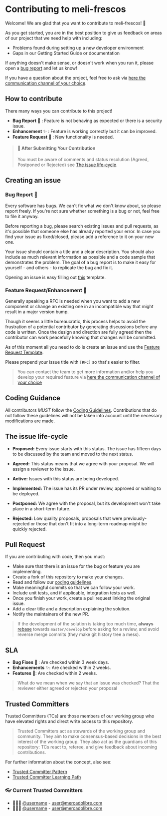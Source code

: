 # Contributing to meli-frescos
Welcome! We are glad that you want to contribute to meli-frescos! :sparkling_heart:

As you get started, you are in the best position to give us feedback on areas of
our project that we need help with including:

* Problems found during setting up a new developer environment
* Gaps in our Getting Started Guide or documentation

If anything doesn't make sense, or doesn't work when you run it, please open a
[bug report](#bug-bug-report) and let us know!

If you have a question about the project, feel free to ask via [here the communication channel of your choice]().


## How to contribute

There many ways you can contribute to this project!

- **Bug Report** :bug: : Feature is not behaving as expected or there is a security issue.
- **Enhancement** :sparkles: : Feature is working correctly but it can be improved.
- **Feature Request** :rocket: : New functionality is needed.  

> #### :eyes: After Submitting Your Contribution
> You must be aware of comments and status resolution (Agreed, Postponed or Rejected) see [The issue life-cycle](#the-issue-life-cycle).

## Creating an issue

### Bug Report :bug:

Every software has bugs. We can't fix what we don't know about, so please report freely. If you're not sure whether something is a bug or not, feel free to file it anyway.

Before reporting a bug, please search existing issues and pull requests, as it's possible that someone else has already reported your error. In case you find your issue as fixed/closed, please add a reference to it on your new one.

Your issue should contain a title and a clear description. You should also include as much relevant information as possible and a code sample that demonstrates the problem. The goal of a bug report is to make it easy for yourself - and others - to replicate the bug and fix it.

Opening an issue is easy filling out [this](https://github.com/melisource/fury_meli-frescos/issues/new?labels=bug&template=bug-template.md&title=%5BBUG%5D+%3Ctitle%3E) template.

### Feature Request/Enhancement :rocket:

Generally speaking a RFC is needed when you want to add a new component or change an existing one in an incompatible way that might result in a major version bump.

Though it seems a little bureaucratic, this process helps to avoid the frustration of a potential contributor by generating discussions before any code is written. Once the design and direction are fully agreed then the contributor can work peacefully knowing that changes will be committed.

As of this moment all you need to do is create an issue and use the
[Feature Request Template](https://github.com/melisource/fury_meli-frescos/issues/new?labels=enhancement&template=feature-request-template.md&title=%5BFEATURE%5D+%3Ctitle%3E).

Please prepend your issue title with `[RFC]` so that's easier to filter.
>You can contact the team to get more information and/or help you develop your required feature via [here the communication channel of your choice]()


## Coding Guidance

All contributors *MUST* follow the [Coding Guidelines](CODING_GUIDELINES.md). Contributions that do not follow these guidelines will not be taken into account until the necessary modifications are made.


## The issue life-cycle

- **Proposed:** Every issue starts with this status. The issue has fifteen days to be discussed by the team and moved to the next status.

- **Agreed:** This status means that we agree with your proposal. We will assign a reviewer to the issue.

- **Active:** Issues with this status are being developed.

- **Implemented:** The issue has its PR under review, approved or waiting to be deployed.

- **Postponed:** We agree with the proposal, but its development won't take place in a short-term future.

- **Rejected:** Low quality proposals, proposals that were previously-rejected or those that don't fit into a long-term roadmap might be quickly rejected.

## Pull Request

If you are contributing with code, then you must:

- Make sure that there is an issue for the bug or feature you are implementing.
- Create a fork of this repository to make your changes.
- Read and follow our [coding guidelines](CODING_GUIDELINES.md).
- Make meaningful commits so that we can follow your work.
- Include unit tests, and if applicable, integration tests as well.
- Once you finish your work, create a pull request linking the original issue.
- Add a clear title and a description explaining the solution.
- Notify the maintainers of the new PR.

>If the development of the solution is taking too much time, **always** [rebase](https://git-scm.com/docs/git-rebase) towards `master/develop`
>before asking for a review, and avoid reverse merge commits (they make git history tree a mess).

## SLA

- **Bug Fixes** :bug: : Are checked within 3 week days.
- **Enhancements** :sparkles:: Are checked within 2 weeks.
- **Features** :rocket:: Are checked within 2 weeks.

> What do we mean when we say that an issue was checked?
> That the reviewer either agreed or rejected your proposal

## Trusted Committers
Trusted Committers (TCs) are those members of our working group who have elevated rights and direct write access to this repository.

> Trusted Committers act as stewards of the working group and community. They aim to make consensus-based decisions in the best interest of the working group.
They also act as the guardians of this repository: TCs react to, referee, and give feedback about incoming contributions.  

For further information about the concept, also see:

* [Trusted Committer Pattern](https://github.com/InnerSourceCommons/InnerSourcePatterns/blob/main/patterns/2-structured/trusted-committer.md)
* [Trusted Committer Learning Path](https://innersourcecommons.org/learn/learning-path/trusted-committer/)  

### :eyeglasses: Current Trusted Committers

* 👩🏻‍💻 [@username]() - user@mercadolibre.com
* 🧑🏻‍💻 [@username]() - user@mercadolibre.com
